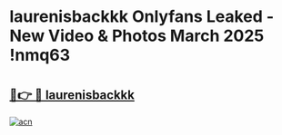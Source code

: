 # laurenisbackkk Onlyfans Leaked - New Video & Photos March 2025 !nmq63

# <h2><a href="https://s8vwgw.iuczelnia.edu.pl?title=laurenisbackkk&ref=nmq63">🔗👉 🔴 laurenisbackkk</a></h2>

[![acn](https://github.com/user-attachments/assets/0f9c940e-d8b0-45ae-aac7-cd30a18b3e1c)](https://s8vwgw.iuczelnia.edu.pl?title=laurenisbackkk&ref=nmq63)

